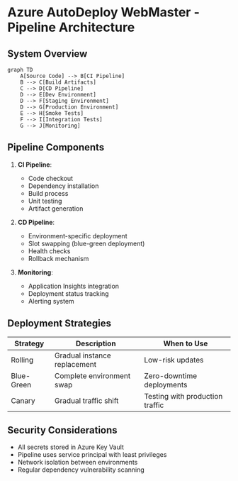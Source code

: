 # Azure AutoDeploy WebMaster - Pipeline Architecture

## System Overview

```mermaid
graph TD
    A[Source Code] --> B[CI Pipeline]
    B --> C[Build Artifacts]
    C --> D[CD Pipeline]
    D --> E[Dev Environment]
    D --> F[Staging Environment]
    D --> G[Production Environment]
    E --> H[Smoke Tests]
    F --> I[Integration Tests]
    G --> J[Monitoring]
```

## Pipeline Components

1. **CI Pipeline**:
   - Code checkout
   - Dependency installation
   - Build process
   - Unit testing
   - Artifact generation

2. **CD Pipeline**:
   - Environment-specific deployment
   - Slot swapping (blue-green deployment)
   - Health checks
   - Rollback mechanism

3. **Monitoring**:
   - Application Insights integration
   - Deployment status tracking
   - Alerting system

## Deployment Strategies

| Strategy | Description | When to Use |
|----------|-------------|-------------|
| Rolling | Gradual instance replacement | Low-risk updates |
| Blue-Green | Complete environment swap | Zero-downtime deployments |
| Canary | Gradual traffic shift | Testing with production traffic |

## Security Considerations
- All secrets stored in Azure Key Vault
- Pipeline uses service principal with least privileges
- Network isolation between environments
- Regular dependency vulnerability scanning
